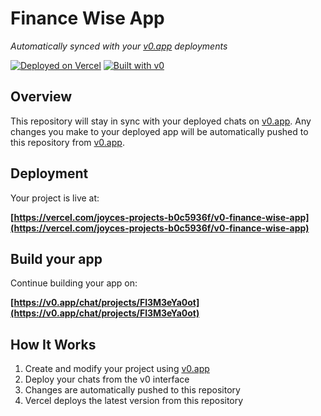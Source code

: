 # Finance Wise App

*Automatically synced with your [v0.app](https://v0.app) deployments*

[![Deployed on Vercel](https://img.shields.io/badge/Deployed%20on-Vercel-black?style=for-the-badge&logo=vercel)](https://vercel.com/joyces-projects-b0c5936f/v0-finance-wise-app)
[![Built with v0](https://img.shields.io/badge/Built%20with-v0.app-black?style=for-the-badge)](https://v0.app/chat/projects/Fl3M3eYa0ot)

## Overview

This repository will stay in sync with your deployed chats on [v0.app](https://v0.app).
Any changes you make to your deployed app will be automatically pushed to this repository from [v0.app](https://v0.app).

## Deployment

Your project is live at:

**[https://vercel.com/joyces-projects-b0c5936f/v0-finance-wise-app](https://vercel.com/joyces-projects-b0c5936f/v0-finance-wise-app)**

## Build your app

Continue building your app on:

**[https://v0.app/chat/projects/Fl3M3eYa0ot](https://v0.app/chat/projects/Fl3M3eYa0ot)**

## How It Works

1. Create and modify your project using [v0.app](https://v0.app)
2. Deploy your chats from the v0 interface
3. Changes are automatically pushed to this repository
4. Vercel deploys the latest version from this repository
